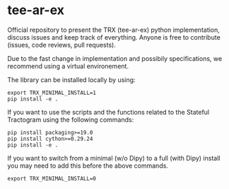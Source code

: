 # tee-ar-ex
Official repository to present the TRX (tee-ar-ex) python implementation, discuss issues and keep track of everything.
Anyone is free to contribute (issues, code reviews, pull requests).

Due to the fast change in implementation and possibily specifications, we recommend using a virtual environement.

The library can be installed locally by using:
```
export TRX_MINIMAL_INSTALL=1
pip install -e .
```
If you want to use the scripts and the functions related to the Stateful
Tractogram using the following commands:
```
pip install packaging>=19.0
pip install cython>=0.29.24
pip install -e .
```
If you want to switch from a minimal (w/o Dipy) to a full (with Dipy) install
you may need to add this before the above commands.
```
export TRX_MINIMAL_INSTALL=0
```